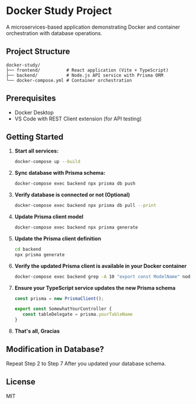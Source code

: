 # Docker Study Project

A microservices-based application demonstrating Docker and container orchestration with database operations.

## Project Structure

```
docker-study/
├── frontend/          # React application (Vite + TypeScript)
├── backend/           # Node.js API service with Prisma ORM
└── docker-compose.yml # Container orchestration
```

## Prerequisites

- Docker Desktop
- VS Code with REST Client extension (for API testing)

## Getting Started

1. **Start all services:**
   ```bash
   docker-compose up --build
   ```

2. **Sync database with Prisma schema:**
   ```bash
   docker-compose exec backend npx prisma db push
   ```

3. **Verify database is connected or not (Optional)**
   ```bash
   docker-compose exec backend npx prisma db pull --print
   ```

4. **Update Prisma client model**
   ```bash
   docker-compose exec backend npx prisma generate
   ```

5. **Update the Prisma client definition**
   ```bash
   cd backend
   npx prisma generate
   ```

6. **Verify the updated Prisma client is available in your Docker container**
   ```bash
   docker-compose exec backend grep -A 10 "export const ModelName" node_modules/.prisma/client/index.d.ts
   ``` 

7. **Ensure your TypeScript service updates the new Prisma schema**
   ```typescript
   const prisma = new PrismaClient();

   export const SomewhatYourController {
      const tableDelegate = prisma.yourTableName
   }
   ```
   
8. **That's all, Gracias**

## Modification in Database? 

Repeat Step 2 to Step 7 After you updated your database schema.

## License

MIT 